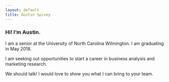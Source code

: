 ```yaml
---
layout: default
title: Austin Spivey
---
```


### Hi! I’m Austin.

I am a senior at the University of North Carolina Wilmington. I am graduating in May 2018.

I am seeking out opportunities to start a career in business analysis and marketing research.

We should talk! I would love to show you what I can bring to your team.
